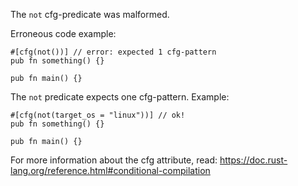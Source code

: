The `not` cfg-predicate was malformed.

Erroneous code example:

```compile_fail,E0536
#[cfg(not())] // error: expected 1 cfg-pattern
pub fn something() {}

pub fn main() {}
```

The `not` predicate expects one cfg-pattern. Example:

```
#[cfg(not(target_os = "linux"))] // ok!
pub fn something() {}

pub fn main() {}
```

For more information about the cfg attribute, read:
https://doc.rust-lang.org/reference.html#conditional-compilation

